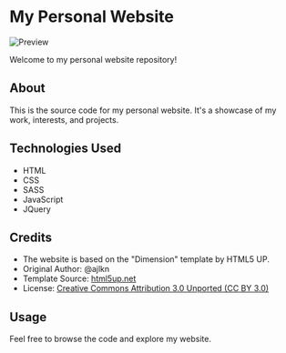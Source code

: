# My Personal Website

![Preview](https://github.com/Alexis12119/Alexis12119.github.io/assets/74944536/e7d1c9ab-ab8e-43b8-9894-9b20081d4caf)

Welcome to my personal website repository!

## About

This is the source code for my personal website. It's a showcase of my work, interests, and projects.

## Technologies Used

- HTML
- CSS
- SASS
- JavaScript
- JQuery

## Credits

- The website is based on the "Dimension" template by HTML5 UP.
- Original Author: @ajlkn
- Template Source: [html5up.net](http://html5up.net)
- License: [Creative Commons Attribution 3.0 Unported (CC BY 3.0)](http://creativecommons.org/licenses/by/3.0/)

## Usage

Feel free to browse the code and explore my website.
